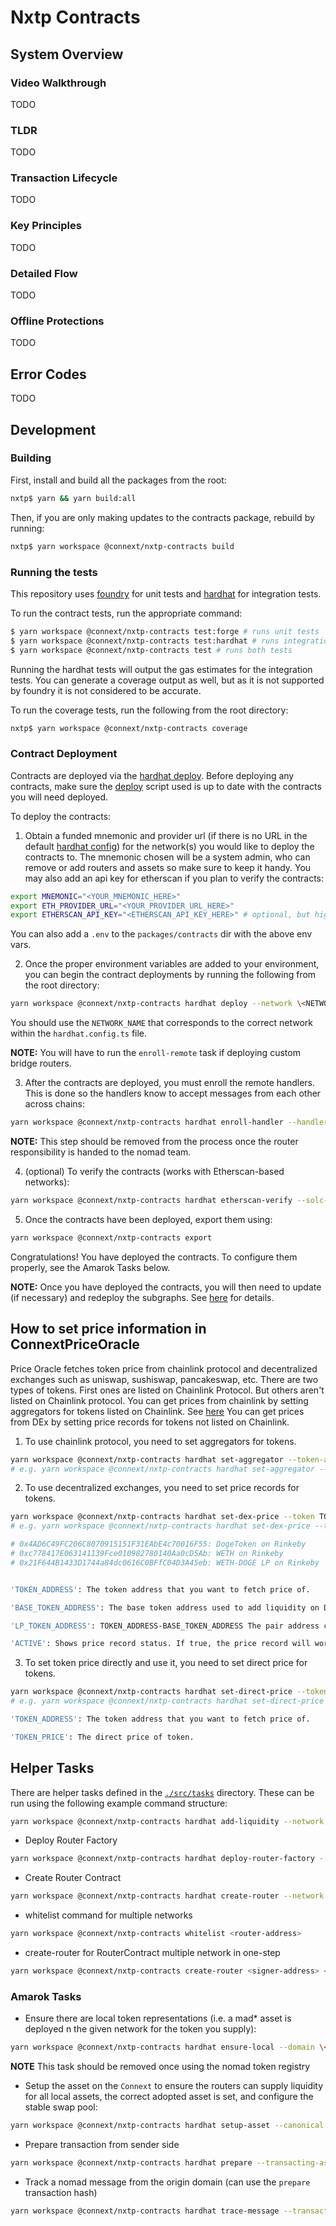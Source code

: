 # Nxtp Contracts

## System Overview

### Video Walkthrough

TODO

### TLDR

TODO

### Transaction Lifecycle

TODO

### Key Principles

TODO

### Detailed Flow

TODO

### Offline Protections

TODO

## Error Codes

TODO

## Development

### Building

First, install and build all the packages from the root:

```sh
nxtp$ yarn && yarn build:all
```

Then, if you are only making updates to the contracts package, rebuild by running:

```sh
nxtp$ yarn workspace @connext/nxtp-contracts build
```

### Running the tests

This repository uses [foundry](https://github.com/gakonst/foundry) for unit tests and [hardhat](https://hardhat.org) for integration tests.

To run the contract tests, run the appropriate command:

```sh
$ yarn workspace @connext/nxtp-contracts test:forge # runs unit tests
$ yarn workspace @connext/nxtp-contracts test:hardhat # runs integration tests
$ yarn workspace @connext/nxtp-contracts test # runs both tests
```

Running the hardhat tests will output the gas estimates for the integration tests. You can generate a coverage output as well, but as it is not supported by foundry it is not considered to be accurate.

To run the coverage tests, run the following from the root directory:

```sh
nxtp$ yarn workspace @connext/nxtp-contracts coverage
```

### Contract Deployment

Contracts are deployed via the [hardhat deploy](https://hardhat.org/plugins/hardhat-deploy.html). Before deploying any contracts, make sure the [deploy](https://github.com/connext/nxtp/blob/main/modules/contracts/deploy/deploy.ts) script used is up to date with the contracts you will need deployed.

To deploy the contracts:

1. Obtain a funded mnemonic and provider url (if there is no URL in the default [hardhat config](./hardhat.config.ts)) for the network(s) you would like to deploy the contracts to. The mnemonic chosen will be a system admin, who can remove or add routers and assets so make sure to keep it handy. You may also add an api key for etherscan if you plan to verify the contracts:

```sh
export MNEMONIC="<YOUR_MNEMONIC_HERE>"
export ETH_PROVIDER_URL="<YOUR_PROVIDER_URL_HERE>"
export ETHERSCAN_API_KEY="<ETHERSCAN_API_KEY_HERE>" # optional, but highly recommended
```

You can also add a `.env` to the `packages/contracts` dir with the above env vars.

2. Once the proper environment variables are added to your environment, you can begin the contract deployments by running the following from the root directory:

```sh
yarn workspace @connext/nxtp-contracts hardhat deploy --network \<NETWORK_NAME\> # e.g. yarn workspace @connext/nxtp-contracts deploy --network goerli
```

You should use the `NETWORK_NAME` that corresponds to the correct network within the `hardhat.config.ts` file.

**NOTE:** You will have to run the `enroll-remote` task if deploying custom bridge routers.

3. After the contracts are deployed, you must enroll the remote handlers. This is done so the handlers know to accept messages from each other across chains:

```sh
yarn workspace @connext/nxtp-contracts hardhat enroll-handler --handler \<REMOTE_HANDLER_ADDR\> --chain \<REMOTE_CHAIN_ID\> --network \<NETWORK_NAME\>
```

**NOTE:** This step should be removed from the process once the router responsibility is handed to the nomad team.

4. (optional) To verify the contracts (works with Etherscan-based networks):

```sh
yarn workspace @connext/nxtp-contracts hardhat etherscan-verify --solc-input --network \<NETWORK_NAME\>
```

5. Once the contracts have been deployed, export them using:

```sh
yarn workspace @connext/nxtp-contracts export
```

Congratulations! You have deployed the contracts. To configure them properly, see the Amarok Tasks below.

**NOTE:** Once you have deployed the contracts, you will then need to update (if necessary) and redeploy the subgraphs. See [here](https://github.com/connext/nxtp/tree/main/modules/subgraph) for details.

## How to set price information in ConnextPriceOracle

Price Oracle fetches token price from chainlink protocol and decentralized exchanges such as uniswap, sushiswap, pancakeswap, etc.
There are two types of tokens. First ones are listed on Chainlink Protocol. But others aren't listed on Chainlink protocol.
You can get prices from chainlink by setting aggregators for tokens listed on Chainlink. See [here](https://docs.chain.link/docs/ethereum-addresses/)
You can get prices from DEx by setting price records for tokens not listed on Chainlink.

1. To use chainlink protocol, you need to set aggregators for tokens.

```sh
yarn workspace @connext/nxtp-contracts hardhat set-aggregator --token-addresses TOKEN_ADDRESSES --sources CHAINLINK_SOURCES --network NETWORK_NAME
# e.g. yarn workspace @connext/nxtp-contracts hardhat set-aggregator --token-addresses 0xc778417e063141139fce010982780140aa0cd5ab --sources 0x8a753747a1fa494ec906ce90e9f37563a8af630e --network rinkeby
```

2. To use decentralized exchanges, you need to set price records for tokens.

```sh
yarn workspace @connext/nxtp-contracts hardhat set-dex-price --token TOKEN_ADDRESS --base-token BASE_TOKEN_ADDRESS --lp-token LP_TOKEN_ADDRESS --active ACTIVE --network NETWORK
# e.g. yarn workspace @connext/nxtp-contracts hardhat set-dex-price --token 0x4AD6C49FC206C8070915151F31EAbE4c70016F55 --base-token 0xc778417E063141139Fce010982780140Aa0cD5Ab --lp-token 0x21F644B1433D1744a84dc0616C0BFfC04D3A45eb --active true --network rinkeby

# 0x4AD6C49FC206C8070915151F31EAbE4c70016F55: DogeToken on Rinkeby
# 0xc778417E063141139Fce010982780140Aa0cD5Ab: WETH on Rinkeby
# 0x21F644B1433D1744a84dc0616C0BFfC04D3A45eb: WETH-DOGE LP on Rinkeby


'TOKEN_ADDRESS': The token address that you want to fetch price of.

'BASE_TOKEN_ADDRESS': The base token address used to add liquidity on DEX. Its price should be able to be fetched from Chainlink protocol.

'LP_TOKEN_ADDRESS': TOKEN_ADDRESS-BASE_TOKEN_ADDRESS The pair address created by factory of DEX.

'ACTIVE': Shows price record status. If true, the price record will work.
```

3. To set token price directly and use it, you need to set direct price for tokens.

```sh
yarn workspace @connext/nxtp-contracts hardhat set-direct-price --token TOKEN_ADDRESS --price TOKEN_PRICE --network NETWORK
# e.g. yarn workspace @connext/nxtp-contracts hardhat set-direct-price --token 0x4AD6C49FC206C8070915151F31EAbE4c70016F55 --price 1000000000000000000 --network rinkeby

'TOKEN_ADDRESS': The token address that you want to fetch price of.

'TOKEN_PRICE': The direct price of token.
```

## Helper Tasks

There are helper tasks defined in the [`./src/tasks`](./src/tasks) directory. These can be run using the following example command structure:

```sh
yarn workspace @connext/nxtp-contracts hardhat add-liquidity --network goerli --amount 2500000000000000000000000 --router 0xDc150c5Db2cD1d1d8e505F824aBd90aEF887caC6 --asset-id 0x8a1Cad3703E0beAe0e0237369B4fcD04228d1682
```

- Deploy Router Factory

```sh
yarn workspace @connext/nxtp-contracts hardhat deploy-router-factory --network <Network-Name> --signer <Router Signer> --recipient <Router Recipient>
```

- Create Router Contract

```sh
yarn workspace @connext/nxtp-contracts hardhat create-router --network <Network-Name> --signer <Router Signer> --recipient <Router Recipient>
```

- whitelist command for multiple networks

```sh
yarn workspace @connext/nxtp-contracts whitelist <router-address>
```

- create-router for RouterContract multiple network in one-step

```sh
yarn workspace @connext/nxtp-contracts create-router <signer-address> <recipient-address>
```

### Amarok Tasks

- Ensure there are local token representations (i.e. a mad\* asset is deployed n the given network for the token you supply):

```sh
yarn workspace @connext/nxtp-contracts hardhat ensure-local --domain \<CANONICAL_DOMAIN\> --canonical \<TOKEN_ADDR_ON_CANONICAL_DOMAIN\> --network \<NETWORK_TO_ENSURE_LOCAL_ON\>
```

**NOTE** This task should be removed once using the nomad token registry

- Setup the asset on the `Connext` to ensure the routers can supply liquidity for all local assets, the correct adopted asset is set, and configure the stable swap pool:

```sh
yarn workspace @connext/nxtp-contracts hardhat setup-asset --canonical \<TOKEN_ADDR_ON_CANONICAL_DOMAIN\> --domain \<CANONICAL_DOMAIN\> --adopted \<ADOPTED_ADDR_ON_NETWORK\> --pool \<SWAP_LOCAL_FOR_ADOPTED\> --network \<NETWORK\>
```

- Prepare transaction from sender side

```sh
yarn workspace @connext/nxtp-contracts hardhat prepare --transacting-asset-id 0xe71678794fff8846bFF855f716b0Ce9d9a78E844 --amount 10000000000000000000 --recipient 0x5A9e792143bf2708b4765C144451dCa54f559a19 --origin-domain 3000 --destination-domain 2000 --tx-manager-address 0x35Ca61d8D9da6d6F5F4B256132955A3a2723BB19 --network kovan
```

- Track a nomad message from the origin domain (can use the `prepare` transaction hash)

```sh
yarn workspace @connext/nxtp-contracts hardhat trace-message --transaction \<TRANSACTION_HASH\> --destination \<DESTINATION_DOMAIN\> --network \<ORIGIN_NETWORK_NAME\>
```
